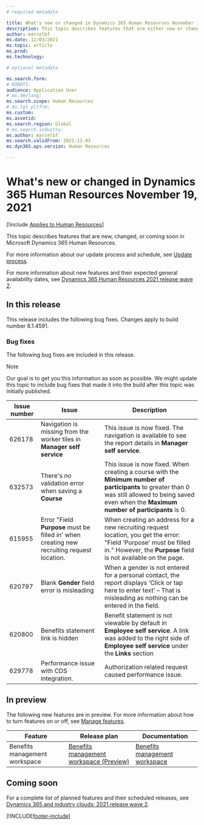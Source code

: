```yaml
---
# required metadata

title: What's new or changed in Dynamics 365 Human Resources November 19, 2021
description: This topic describes features that are either new or changed in the stand-alone Microsoft Dynamics 365 Human Resources for November 19, 2021.
author: marcelbf
ms.date: 12/03/2021
ms.topic: article
ms.prod:
ms.technology:

# optional metadata

ms.search.form:
# ROBOTS:
audience: Application User
# ms.devlang:
ms.search.scope: Human Resources
# ms.tgt_pltfrm:
ms.custom:
ms.assetid:
ms.search.region: Global
# ms.search.industry:
ms.author: marcelbf
ms.search.validFrom: 2021-12-03
ms.dyn365.ops.version: Human Resources

---
```


# What's new or changed in Dynamics 365 Human Resources November 19, 2021

[!include [Applies to Human Resources](../includes/applies-to-hr.md)]

This topic describes features that are new, changed, or coming soon in Microsoft Dynamics 365 Human Resources.

For more information about our update process and schedule, see [Update process](hr-admin-setup-update-process.md).

For more information about new features and their expected general availability dates, see [Dynamics 365 Human Resources 2021 release wave 2](/dynamics365-release-plan/2021wave2/human-resources/dynamics365-human-resources/).

## In this release

This release includes the following bug fixes. Changes apply to build number 8.1.4591.

### Bug fixes

The following bug fixes are included in this release.

> [!NOTE]
> Our goal is to get you this information as soon as possible. We might update this topic to include bug fixes that made it into the build after this topic was initially published.

| Issue number | Issue | Description |
|---|---|---|
| 626178 | Navigation is missing from the worker tiles in **Manager self service** | This issue is now fixed. The navigation is available to see the report details in **Manager self service**. |
| 632573 | There's no validation error when saving a **Course** | This issue is now fixed. When creating a course with the **Minimum number of participants** to greater than 0 was still allowed to being saved even when the **Maximum number of participants** is 0. |
| 615955 | Error "Field **Purpose** must be filled in' when creating new recruiting request location. | When creating an address for a new recruiting request location, you get the error: "Field 'Purpose' must be filled in." However, the **Purpose** field is not available on the page. |
| 620797 | Blank **Gender** field error is misleading | When a gender is not entered for a personal contact, the report displays ‘Click or tap here to enter text’ – That is misleading as nothing can be entered in the field. |
| 620800 | Benefits statement link is hidden | Benefit statement is not viewable by default in **Employee self service**.  A link was added to the right side of **Employee self service** under the **Links** section |
| 629778 | Performance issue with CDS integration. | Authorization related request caused performance issue. |

## In preview

The following new features are in preview. For more information about how to turn features on or off, see [Manage features](hr-admin-manage-features.md).

| Feature | Release plan | Documentation |
|---|---|---|
| Benefits management workspace | [Benefits management workspace (Preview)](/dynamics365-release-plan/2020wave2/human-resources/dynamics365-human-resources/benefits-management-workspace) | [Benefits management workspace](hr-benefits-management-workspace.md) |


## Coming soon
For a complete list of planned features and their scheduled releases, see [Dynamics 365 and industry clouds: 2021 release wave 2](/dynamics365-release-plan/2021wave2/human-resources/dynamics365-human-resources/).

[!INCLUDE[footer-include](../includes/footer-banner.md)]

